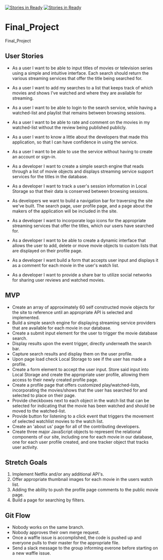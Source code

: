 [![Stories in Ready](https://badge.waffle.io/jacoby22/Final_Project.png?label=ready&title=Ready)](https://waffle.io/jacoby22/Final_Project)
[![Stories in Ready](https://badge.waffle.io/jacoby22/Final_Project.png?label=ready&title=Ready)](https://waffle.io/jacoby22/Final_Project)
# Final_Project
Final_Project

## User Stories
- As a user I want to be able to input titles of movies or television series using a simple and intuitive interface. Each search should return the various streaming services that offer the title being searched for.
- As a user I want to add my searches to a list that keeps track of which movies and shows I've watched and where they are available for streaming. 
- As a user I want to be able to login to the search service, while having a watched-list and playlist that remains between browsing sessions. 
- As a user I want to be able to rate and comment on the movies in my watched-list without the review being published publicly. 
- As a user I want to know a little about the developers that made this application, so that I can have confidence in using the service.
- As a user I want to be able to use the service without having to create an account or sign-in.

- As a developer I want to create a simple search engine that reads through a list of movie objects and displays streaming service support services for the titles in the database.
- As a developer I want to track a user's session information in Local Storage so that their data is conserved between browsing sessions.
- As developers we want to build a navigation bar for traversing the site we've built. The search page, user profile page,  and a page about the makers of the application will be included in the site.
- As a developer I want to incorporate logo icons for the appropriate streaming services that offer the titles, which our users have searched for. 
- As a developer I want to be able to create a dynamic interface that allows the user to add, delete or move movie objects to custom lists that are displayed on their profile page.
- As a developer I want build a form that accepts user input and displays it as a comment for each movie in the user's watch list.  
- As a developer I want to provide a share bar to utilize social networks for sharing user reviews and watched movies.

## MVP
- Create an array of approximately 60 self constructed movie objects for the site to reference until an appropriate API is selected and implemented. 
- Build a simple search engine for displaying streaming service providers that are available for each movie in our database. 
- Create a submit input element for the user to trigger the movie database search.
- Display results upon the event trigger, directly underneath the search bar.
- Capture search results and display them on the user profile. 
- Upon page load check Local Storage to see if the user has made a profile. 
- Create a form element to accept the user input. Store said input into Local Storage and create the appropriate user profile, allowing them access to their newly created profile page.
- Create a profile page that offers customized play/watched-lists, incorporating the movies/shows that the user has searched for and selected to place on their page. 
- Provide checkboxes next to each object in the watch list that can be selected for indicating that the movie has been watched and should be moved to the watched-list.
- Provide button for listening to a click event that triggers the movement of selected watchlist movies to the watch list.
- Create an 'about us' page for all of the contributing developers.
- Create three major JavaScript objects to represent the relational components of our site, including one for each movie in our database, one for each user profile created, and one tracker object that tracks user activity.

## Stretch Goals
1. Implement Netflix and/or any additional API's.
2. Offer appropriate thumbnail images for each movie in the users watch list.
3. Adding the ability to push the profile page comments to the public movie page.
4. Build a page for searching by filters.

## Git Flow
- Nobody works on the same branch.
- Nobody approves their own merge request.
- Once a waffle issue is accomplished, the code is pushed up and everyone pulls to their master for the appropriate file. 
- Send a slack message to the group informing everone before starting on a new waffle issue.
